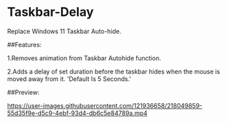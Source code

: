 # Taskbar-Delay
Replace Windows 11 Taskbar Auto-hide.


##Features:


1.Removes animation from Taskbar Autohide function.


2.Adds a delay of set duration before the taskbar hides when the mouse is moved away from it. 'Default Is 5 Seconds.'


##Preview:



https://user-images.githubusercontent.com/121936658/218049859-55d35f9e-d5c9-4ebf-93d4-db6c5e84789a.mp4

